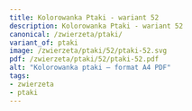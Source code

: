 ```yaml
---
title: Kolorowanka Ptaki - wariant 52
description: Kolorowanka Ptaki - wariant 52
canonical: /zwierzeta/ptaki/
variant_of: ptaki
image: /zwierzeta/ptaki/52/ptaki-52.svg
pdf: /zwierzeta/ptaki/52/ptaki-52.pdf
alt: "Kolorowanka ptaki – format A4 PDF"
tags:
- zwierzeta
- ptaki
---
```

